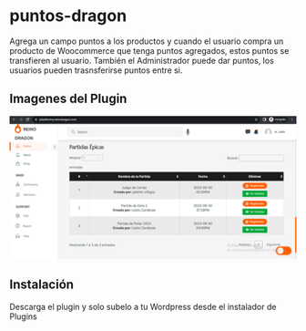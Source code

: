 # puntos-dragon
Agrega un campo puntos a los productos y cuando el usuario compra un producto de Woocommerce que tenga puntos agregados, estos puntos se transfieren al usuario. También el Administrador puede dar puntos, los usuarios pueden trasnsferirse puntos entre si. 

## Imagenes del Plugin
![Imagen 1](https://github.com/kirusiya/puntos-dragon/raw/main/img-plugin/dragon-1.jpg)



## Instalación
Descarga el plugin y solo subelo a tu Wordpress desde el instalador de Plugins
